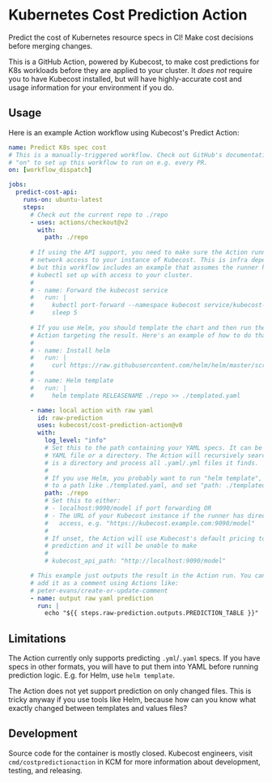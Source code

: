 # Kubernetes Cost Prediction Action

Predict the cost of Kubernetes resource specs in CI! Make cost decisions before
merging changes.

This is a GitHub Action, powered by Kubecost, to make cost predictions for K8s
workloads before they are applied to your cluster. It _does not_ require you to
have Kubecost installed, but will have highly-accurate cost and usage
information for your environment if you do.

## Usage

Here is an example Action workflow using Kubecost's Predict Action:
``` yaml
name: Predict K8s spec cost
# This is a manually-triggered workflow. Check out GitHub's documentation for
# "on" to set up this workflow to run on e.g. every PR.
on: [workflow_dispatch]

jobs:
  predict-cost-api:
    runs-on: ubuntu-latest
    steps:
      # Check out the current repo to ./repo
      - uses: actions/checkout@v2
        with:
          path: ./repo
          
      # If using the API support, you need to make sure the Action runner has
      # network access to your instance of Kubecost. This is infra dependent,
      # but this workflow includes an example that assumes the runner has
      # kubectl set up with access to your cluster.
      # 
      # - name: Forward the kubecost service
      #   run: |
      #     kubectl port-forward --namespace kubecost service/kubecost-cost-analyzer 9090 &
      #     sleep 5
      
      # If you use Helm, you should template the chart and then run the Predict
      # Action targeting the result. Here's an example of how to do that.
      # 
      # - name: Install helm
      #   run: |
      #     curl https://raw.githubusercontent.com/helm/helm/master/scripts/get-helm-3 | bash
      # 
      # - name: Helm template
      #   run: |
      #     helm template RELEASENAME ./repo >> ./templated.yaml

      - name: local action with raw yaml
        id: raw-prediction
        uses: kubecost/cost-prediction-action@v0
        with:
          log_level: "info"
          # Set this to the path containing your YAML specs. It can be a single
          # YAML file or a directory. The Action will recursively search if this
          # is a directory and process all .yaml/.yml files it finds.
          # 
          # If you use Helm, you probably want to run "helm template", output
          # to a path like ./templated.yaml, and set "path: ./templated.yaml".
          path: ./repo
          # Set this to either:
          # - localhost:9090/model if port forwarding OR
          # - The URL of your Kubecost instance if the runner has direct network
          #   access, e.g. "https://kubecost.example.com:9090/model"
          #
          # If unset, the Action will use Kubecost's default pricing to make a
          # prediction and it will be unable to make
          #
          # kubecost_api_path: "http://localhost:9090/model"

      # This example just outputs the result in the Action run. You can also
      # add it as a comment using Actions like:
      # peter-evans/create-or-update-comment
      - name: output raw yaml prediction
        run: |
          echo "${{ steps.raw-prediction.outputs.PREDICTION_TABLE }}"
```

## Limitations

The Action currently only supports predicting `.yml`/`.yaml` specs. If you have
specs in other formats, you will have to put them into YAML before running
prediction logic. E.g. for Helm, use `helm template`.

The Action does not yet support prediction on only changed files. This is tricky
anyway if you use tools like Helm, because how can you know what exactly changed
between templates and values files?

## Development

Source code for the container is mostly closed. Kubecost engineers, visit
`cmd/costpredictionaction` in KCM for more information about development, testing, and releasing.
